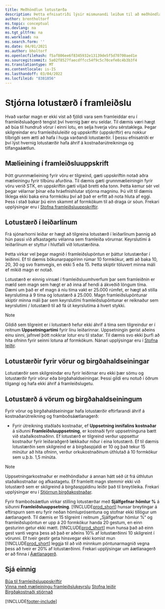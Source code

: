 ```yaml
---
title: Meðhöndlun lotustærða
description: Þetta efnisatriði lýsir mismunandi leiðum til að meðhöndla lotustærðir.
author: brentholtorf
ms.topic: conceptual
ms.devlang: na
ms.tgt_pltfrm: na
ms.workload: na
ms.search.form: ''
ms.date: 04/01/2021
ms.author: bholtorf
ms.openlocfilehash: f5af806ee6f8345932e13139de5f5d70700aed1e
ms.sourcegitcommit: 5a02f8527faecdffcc54f9c5c70cefe8c4b3b3f4
ms.translationtype: MT
ms.contentlocale: is-IS
ms.lasthandoff: 03/04/2022
ms.locfileid: "8381856"
---
```

# <a name="handling-lot-sizes-in-production"></a>Stjórna lotustærð í framleiðslu
Hvað varðar magn er ekki víst að fjöldi vara sem framleiddar eru í framleiðsluaðgerð tengist því hvernig þær eru seldar. Til dæmis væri hægt að búa til hundruð vörur í einni lotu, en selja hverja vöru sérstaklega. Þegar skilgreindar eru framleiðsluleiðir og uppskriftir (uppskriftir) eru nokkur tilbrigði sem ætti að hafa í huga varðandi lotustærðir. Í þessu efnisatriði er því lýst hvernig lotustærðir hafa áhrif á kostnaðarútreikninga og tilfangaáætlun.

## <a name="units-of-measure-in-production-bill-of-materials"></a>Mælieining í framleiðsluuppskrift
Þótt grunnmælieining fyrir vöru er tilgreind, gæti uppskriftin notað aðra mælieiningu fyrir tilbúnu afurðina. Til dæmis gæti grunnmælieiningin fyrir vöru verið STK, en uppskriftin gæti viljað bretti eða tonn. Þetta kemur sér vel þegar vélarnar þínar eða hráefnishlutar stjórna magninu. Þú vilt til dæmis líklega ekki baka eina formköku því að það er erfitt að nota hluta af eggi. Þess í stað bakar þú einn skammt af formkökum til að draga úr sóun. Frekari upplýsingar eru í [Stofna framleiðsluuppskriftir](production-how-to-create-production-boms.md).

## <a name="lot-size-on-routing-lines"></a>Lotustærð í leiðarlínum
Frá sjónarhorni leiðar er hægt að tilgreina lotustærð í leiðarlínum þannig að hún passi við afkastagetu vélanna sem framleiða vörurnar. Keyrslutími á leiðarlínum er styttur í hlutfalli við lotustærðina. 

Þetta virkar vel þegar magnið í framleiðslupöntun er þáttur lotustærðar í leiðinni. Ef til dæmis bökunarpappírinn rúmar 10 formkökur, ætti að baka 10, 20, 30 og svo framvegis, en ekki 5 eða 15.  Þetta skiptir töluvert minna máli ef mikið magn er notað.

Lotustærð er einnig vinsæl í framleiðsluumhverfum þar sem framleiðnin er mæld sem magn sem hægt er að inna af hendi á ákveðið löngum tíma. Dæmi um það er ef magn á níu tíma vakt er 25.000 rúmfet, er hægt að stilla keyrslutíma á 9 tíma og lotustærð á 25.000.
Magn framleiðslupöntunar skiptir minna máli þar sem keyrslutími framleiðslupöntunar er reiknaður sem keyrslutími / lotustærð til að fá út keyrslutíma á hvert stykki.
 
> [!NOTE]
> Gildið sem tilgreint er í lotustærð hefur ekki áhrif á tíma sem tilgreindur er í reitnum **Uppsetningartími** fyrir línu leiðarinnar. Uppsetningin gerist aðeins einu sinni, jafnvel þótt nokkrar lotur eru til staðar. Til dæmis svo ekki þurfi að hita ofninn fyrir seinni lotuna af formkökum. Nánari upplýsingar eru í [Stofna leiðir](production-how-to-create-routings.md).

## <a name="lot-sizes-for-items-and-stockkeeping-units"></a>Lotustærðir fyrir vörur og birgðahaldseiningar
Lotustærðir sem skilgreindar eru fyrir leiðirnar eru ekki þær sömu og lotustærðir fyrir vörur eða birgðahaldseiningar. Þessi gildi eru notuð í öðrum tilgangi og hafa ekki áhrif á framleiðslugetu. 

## <a name="lot-size-on-item-and-stockkeeping-units"></a>Lotustærð á vörum og birgðahaldseiningum
Fyrir vörur og birgðahaldseiningar hafa lotustærðir eftirfarandi áhrif á kostnaðarútreikning og framboðsáætlanagerð:

* Fyrir útreikning staðlaðs kostnaðar, ef **Uppsetning innifalins kostnaðar** á síðunni **Framleiðsluuppsetning**, er kostnaði fyrir uppsetninguna bætt við staðalkostnaðinn. Ef lotustærð er tilgreind verður uppsettur kostnaður fyrir leiðaraðgerð lækkaður niður í eina lotustærð. Ef til dæmis lotustærðin sem skilgreind er á birgðaspjaldi er 10 og það tekur 15 mínútur að hita ofninn, verður orkukostnaðinum úthlutað á 10 formkökur sem u.þ.b. 1,5 mínúta. 

> [!NOTE]
> Uppsetningarkostnaður er meðhöndlaður á annan hátt séð út frá úthlutun staðalkostnaðar og afkastagetu. Ef framleitt magn stemmir ekki við lotustærð sem er skilgreind á birgðaspjaldinu leiðir það til breytileika. Frekari upplýsingar eru í [Stjórnun birgðakostnaðar](finance-manage-inventory-costs.md). <!--not sure that I got this part right seems to repeat the first example.-->

Fyrir framboðsáætlun virkar stilling lotustærðar með **Sjálfgefnar hömlur %** á síðunni **Framleiðsluuppsetning**. [!INCLUDE[prod_short](includes/prod_short.md)] hunsar breytingar á eftirspurn sem eru fyrir neðan hömluprósentuna og stofnar ekki tillögur um áætlanagerð. Til dæmis er 15 tilgreint í reitnum „Sjálfgefnar hömlur %“ og framleiðslupöntun er upp á 20 formkökur handa 20 gestum, en einn gesturinn getur ekki mætt. [!INCLUDE[prod_short](includes/prod_short.md)] mun hunsa það að einn gest vanti vegna þess að það er aðeins 10% af lotustærðinni 10 skilgreint í vörunni. Ef tveir gestir geta hinsvegar ekki komist mun [!INCLUDE[prod_short](includes/prod_short.md)] leggja til að við minnkum pöntunarmagnið vegna þess að tveir er 20% af lotustærðinni. Frekari upplýsingar um áætlanagerð er að finna í [Áætlanagerð](production-planning.md).

## <a name="see-also"></a>Sjá einnig
[Búa til framleiðsluuppskriftir](production-how-to-create-production-boms.md)  
[Vinna með mælieiningu framleiðslukeyrslu](production-how-to-use-the-manufacturing-batch-unit-of-measure.md)
[Stofna leiðir](production-how-to-create-routings.md)  
[Birgðakostnaði stjórnað](finance-manage-inventory-costs.md)


[!INCLUDE[footer-include](includes/footer-banner.md)]